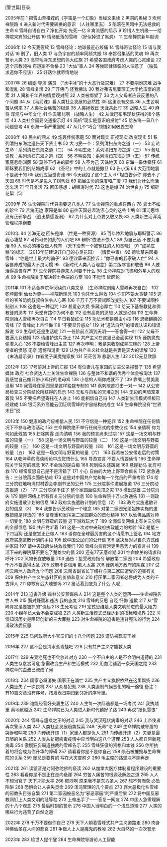 [警世篇]目录


2005年前
1 把雪山草推荐的《宇宙是一个幻象》当经文来读
2 黑洞的奥秘
3 坎坷禅院路
4 进入新时代需要转换的意识
 （人往哪里去）
5 陷落在黑暗中无法拯救的生命
6 雪峰自语自白
7 净化开始 先死一亿
8 禽流感的启示
9 珍惜人生机缘——给禅院来宾的公开信
10 情绪低落的雪峰
 （好似掉进了黑洞）
11 生命禅院新年献词

2006年
12 今天我疲软
13 雪峰怪论：地球最近心绞痛
14 雪峰奇谈怪论
15 请与我对话
16 别了，旧人类
17 与负宇宙的频率同频共振
18 奉旨召集活的灵魂
19 再次警示人类 
20 高举毛泽东思想的伟大红旗
21 希望各国政府考虑人类的心灵建设
22 这个宗教领袖 布道家不合格
23 “大仙”害人
24 等候耶稣降临的人注意了
 （独孤求道你不应该）
25 好话你就尽情地说

2007年
26 编剧 导演 演员
 （“水中冰”的十大恶行及灾难）
27 不要期盼灾难 战争和混乱
28 雪峰复活
29 广开佛门 还我佛法 
30 我对弗吉尼亚理工大学枪击案的思索
31 人间和千年界的情爱观对照
32 人类被绑架了 
33 为人父母者应该反思的八个问题
34 从《马前课》看人类社会发展的必然性
35 这里没有交易
36 人生苦啊 苦从何来
37 人类社会痛苦的根源
38 人类拯救日 天涯共此时
39 战略人生
40 麻将 浑沌与中华文化
41 你去哪儿啊
 （战略人生）
42 从津巴布韦现状获得的8个感悟
43 人类社会需要交通指示灯
44 简析“现实是意识的投射”
45 给东海一枭八个问题思考
46 东海一枭严重逾矩
47 从几个“巧合”领悟如何敬畏生命

2008年
48 民主的涵义
49 炮轰传统家庭
50 面对现实 正视现实 改变现实
51 系列清扫东海之道告天下贤士书
52 大刁民一个：系列清扫东海之道（一）
53 妄论生命：系列清扫东海之道（二）
54 不明生死：系列清扫东海之道（三）
55 酱缸说教：系列清扫东海之道（四）
56 不明良知：系列清扫东海之道（五）
57 传统家庭悲剧渊薮
58 莫停下行进的脚步
59 人不为己 天诛地灭
60 东海一枭休癫狂
61 耶稣要我们别结婚成家
62 《圣经》中的上帝就是撒旦
63 告小溪
64 大范围地震不是我干的
65 我们应当谴责谁
66 今天我招了这个工人
67 坦白告诉你 你去不了天国
68 时代是不是进入了拐弯处
69 拓展生命的深度和广度
70 我们为什么而活 怎么活
71 早日复活
72 回国感想：胡锦涛时代
73 这也是缘
74 治世良方
75 细碎花絮（5）

2009年
76 生命禅院时代只需要这八类人
77 生命禅院的重点在西方
78 粪土不如的珍宝
79 苦海无边 家园是岸
80 前往天国必须洗涤心灵的这些尘垢
81 浑沌思维没有正邪争战
 （逃出情感漩涡）
82 为什么对上帝要又敬又畏
83 人类新生活浑沌管理程序纲要

2010年
84 苦海无边 回头是岸
 （性是一种资源）
85 百年惨烈地震与耶稣警示
86 我心凄楚
87 可怜可怜如此的人们吧
88 辨析“依法不依人”
89 为自己活 不要为谁活
90 人 你必须接受做人教育
 （天下没有一个被冤枉的人和灵魂）
91 “成熟庄稼”的标志 
 （2013年前建设好自己的心灵花园）
 （情爱中毒）
92 德钦草来函揭雪峰：“你是世上最大的骗子”
93 德钦草来函控诉：“你已害的我家破人亡”
94 人容易养成的最大不良习惯
95 《新时代人类八百理念》第二版序言和敬告
96 人要活得高贵尊严
97 生命禅院导游来人间要干什么
98 生命禅院对飞碟和外星人的观点
99 生命禅院关于解决领土争端的方案
100 不觉悟 皆蹉跎

2011年
101 不适合禅院草阅读的八类文章
 （生命禅院创始人雪峰再次自白）
102 乾坤颠倒 仙女为尊——禅院新理念
103 你凭什么得救
104 你们不要太贪婪
105 这样的爷爷奶奶叔叔伯伯令人心寒
106 千万千万不要试图改变别人
107 不要试图控制别人
108 这也是一种诅咒
109 甚爱必大费 多藏必厚亡
110 给天下基督教徒和佛教徒的思考
111 天堂有路你为何不走
112 没有高贵的思想 人就是动物
113 生命禅院创始人雪峰再次自白
114 早日看破红尘
115 功法术都是雕虫小技
116 思绪翻腾的雪峰
117 雪峰向上帝忏悔
118 “不要显异惑众”
119 对“道法自然”的错误认识和错误解说
120 生存呢还是生活呢
121 一任阶前点滴到天明——答舍得一叶
122 父母不要逼儿女结婚
123 请维护这片净土
124 共产主义在这里已全面实现
125 谨防魔鬼偷潜入心
126 不要给雪峰出主意
127 再次申明：我是来收割成熟庄稼的
128 上帝使者的愤怒 无奈 遗憾和谴责
129 认为共产主义社会就是共妻是天大的误解
130 《末法启示录》作者灵子属魔鬼家族
131 茫茫苦海 悲剧人生
132 2012元旦致辞

2012年
133 17号前对上帝的汇报
134 有位妻儿在家园的丈夫父亲报警了
135 希望媒体 政府 社会贤达人士关注生命禅院
136 与整体不和谐的优秀个体会被淘汰
137 我感觉自己像只带小鸡仔的老母鸡
138 小信的人啊你成就不了
139 靠嘴上赞美我没用
140 我雪峰在家园里是这样独裁专制的
141 讽刺挖苦打击一对一
142 从公安局检查三分院结论所获得的启示
143 无私与自私的天壤之别
144 无边的黑暗笼罩着我
145 不要把希望寄托在人身上
146 能相信自己吗
147 人类新生活模式样板已经建成
148 银河系外高能云团证明雪峰的宇宙结构说成立
149 生命禅院没有“世界末日”说

2013年
150 健康的政府应相信人民
151 不守信是一种犯罪
152 生命禅院在任何情况下不参与政治活动
153 生命禅院绝不举行任何形式的宗教仪式
154 亲情啊 你为何如此残酷
155 扫除阴霾 走向清明
156 我的预言尚未过期
157 这是一场文明与野蛮的较量（一）
158 这是一场文明与野蛮的较量（二）
159 这是一场文明与野蛮的较量（三）
160 这是一场文明与野蛮的较量（四）
161 这是一场文明与野蛮的较量（五）
162 这是一场文明与野蛮的较量（六）
163 我若被公安带走后的对策
164 从乾坤草的高谈阔论中应觉悟什么
165 导游宣言 不要人情要仙情
166 生命禅院关于贫穷的概念
167 不会玩的是白痴
168 死到临头还踌躇
169 悬崖勒马 犹有可救
170 经常反思自己是不是活错了
171 小心 自由的大地上野草会疯长
172 紧急通告：三分院再次面临劫难
173 这是对中国共产党和每一个党员的严重考验
174 给三分院驻地哨湾村村委会李副书记的公开
175 三分院事件进展报道
176 三分院动态报道（2）
177 三分院保不住了 整个家园面临灭顶之灾
178 撤出楚雄 三分院消失
179 删除网络上所有有关三分院的信息
180 生命禅院十万火急通告
181 一则政府实施遣散计划的信息
182 政府实施遣散计划的信息（2）
183 政府实施遣散计划的信息（3）
184 我想告诉民政局一个理念
185 对第二家园兄弟姐妹实施的遣散措施是非法的
186 请尊重和发挥第二家园群众的首创精神
187 以仙佛品质对待一切变化
188 文明与野蛮的较量 这下游戏玩大了
189 全面恢复网络上有关三分院的全部信息
190 共产党听着
191 这是一次对中央政府执政能力的考验
192 是低三下四当狗 还是堂堂正正做人
193 请你在全球最厉害的这个请愿书上签名
194 地方政府实施遣散计划的手段
195 致中国公民们的公开信
196 坚决反对以自杀方式维护家园
197 请中央政府快快救救我们
198 雪峰向贪官污吏黑恶势力的宣言书
199 活下来的禅院草不要忘了楚雄欠的债
200 还有77天磨难期
201 性命攸关的请求和呼吁
202 风物长宜放眼量
203 通告：接受政府指令 解散第二家园
204 希望政府千万不要逼得太急
205 政府不讲信用 欺人太甚
206 谨防地方政府的阴谋
207 试问云南地方政府九个问题
208 云南省副省长丁绍祥与第二家园遭受的迫害有关
209 保住共产主义生态社区的价值和意义
210 打压第二家园者必将成为人类的千古罪人
211 你敢有远大理想吗
212 猪活着到底为了什么 人呢

2014年
213 迫害升级 森林公安预谋杀人
214 这是整个人类的堕落——生命禅院告世人书
215 面对野蛮和违法 我的态度
216 雪峰的反思 自贬 忏悔 道歉
217 从“雪峰肯定是要被抓的”谈起
218 生死考验
219 定式思维是人类文明前进的最大阻力
220 小绵羊长大会不会变成狼
221 人类新生活模式已经达到的指标和境界
222 习惯知识历史是阻碍创新的三大罪魁
223 对生命禅院的迫害是违背宪法的行为
224 请政法委反思

2015年
225 质问政府大小官员们的十八个问题
226 谨防被现实干掉

2016年
227 这不会是清水煮青蛙吧
228 只有共产主义才能救人类

2017年
229 夫妻老死也不会放过对方
230 一个不自由的人是不会明白道德的
231 人类生存岌岌可危 急需改变生产和生活模式
232 用血泪铺洒一条天国之路
233 禅院草的血液已流成了河

2018年
234 国家必将消失 国家正在消亡
235 共产主义旗帜依然在这里飘扬
236 人类坐失了一次良机
237 从众易犯规
238 人类遏制气候恶化的唯一途径
备注：有10篇文章没有序号，按发表日期归到邻近的序号里。

2019年
239 谁能经营好夫妻生活
240 人生每一次际遇都是一场考试
241 我执越重 离地狱越近
242 生命禅院已为人类进入新时代铺好了路
243 再议“报仇雪恨”

2020年
244 雪峰与瘟疫之王的对话
245 我与武汉冠状病毒的对话
246 上帝使者再次警示人类
247 人类社会发展趋势探索
248 “天命”论
249 生命禅院破导游的哭诉和呐喊
250 向传统开炮（1）家里人都是仇人
251 向传统开炮（2）夫妻是最丑陋的关系
252 人类从新冠病毒疫情中应当明白这八个道理
253 人人都自带新冠病毒
254 傲慢狂妄霸道独裁的雪峰告示
255 雪峰狂傲的资格和本钱
256 你所执着的将会成为你升华的障碍
257 请看看你是不是你自己
258 陨石被摧毁与生命禅院的关系
259 账总是要算的 写在大灾变前夕
260 毛主席的路坚决不能再走

2021年
261 读错音是对阿弥陀佛的亵渎
262 从加拿大医疗体制看程序建设的重要性
263 看看你是不是正在走向悬崖
264 穷苦人痛苦的根源及解脱之道
265 人人不想当官了 天下才能太平
266 郁闷啊 原来我不是东方圣人
267 想不劳而获 必坠陷阱
268 恐惧会让人丧失灵命
269 浑沌管理的几个要点
270 罪大恶极化名雪峰的邪教头目张自繁
271 第二家园被恶名为“邪恶家园”的严重后果
272 将中国反邪教网钉上人类文明的耻辱柱
273 上帝出手了——答复一网友
274 中国人急需理解的十八个观念
275 最后时刻的警示
276 中国人当明白的一个浅显道理
277 人类的哪些行为违背了自然之道

2022年
278 千万不要做你自己
279 天下人朝着雪峰式共产主义道路走
280 肉身神佛仙圣在人间的悲哀
281 争做人上人是魔鬼的教唆
282 大自然的一次次警示

2023年
283 给世人提个醒
284 生命禅院导游论人工智能

